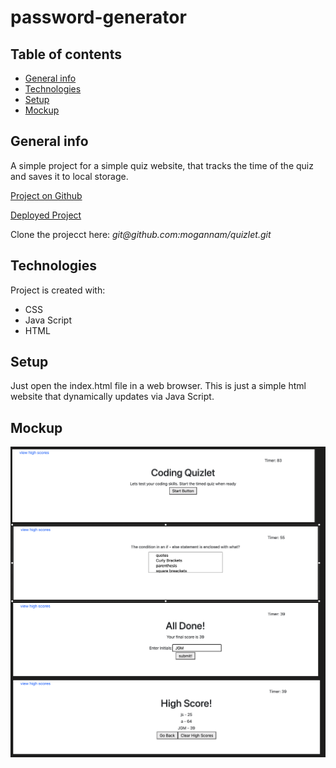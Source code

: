 
# password-generator


## Table of contents
* [General info](#general-info)
* [Technologies](#technologies)
* [Setup](#setup)
* [Mockup](#Mockup)

## General info

<p>A simple project for a simple quiz website, that tracks the time of the quiz and saves it to local storage. </p>


<a href=" https://github.com/mogannam/quizlet.git"> Project  on Github</a>

<a href="https://mogannam.github.io/quizlet/"> Deployed Project</a>

<p>Clone the projecct here: <em>git@github.com:mogannam/quizlet.git</em></p>
	
## Technologies
Project is created with:
* CSS
* Java Script
* HTML

	
## Setup
Just open the index.html file in a web browser. This is just a simple html website that dynamically updates via Java Script.

## Mockup
<img src="https://github.com/mogannam/quizlet/blob/main/QuizletMockup.png?raw=true">




